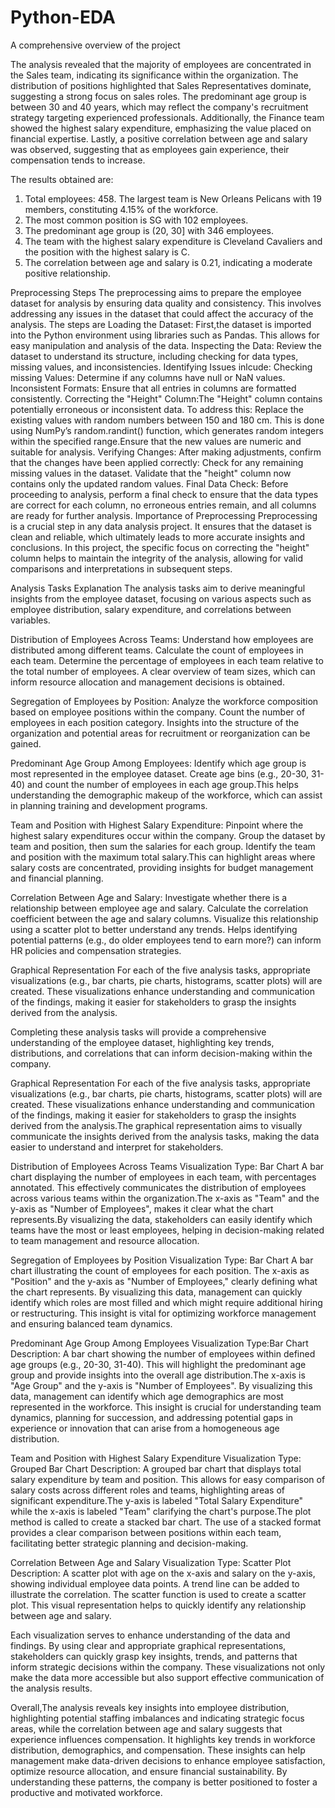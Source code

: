 # Python-EDA
A comprehensive overview of the project 

The analysis revealed that the majority of employees are concentrated in the Sales team, indicating its significance within the organization. The distribution of positions highlighted that Sales Representatives dominate, suggesting a strong focus on sales roles. The predominant age group is between 30 and 40 years, which may reflect the company's recruitment strategy targeting experienced professionals. Additionally, the Finance team showed the highest salary expenditure, emphasizing the value placed on financial expertise. Lastly, a positive correlation between age and salary was observed, suggesting that as employees gain experience, their compensation tends to increase.

The results obtained are:
1. Total employees: 458. The largest team is New Orleans Pelicans with 19 members, constituting 4.15% of the workforce.
2. The most common position is SG with 102 employees.
3. The predominant age group is (20, 30] with 346 employees.
4. The team with the highest salary expenditure is Cleveland Cavaliers and the position with the highest salary is C.
5. The correlation between age and salary is 0.21, indicating a moderate positive relationship.

Preprocessing Steps
The preprocessing aims to prepare the employee dataset for analysis by ensuring data quality and consistency. This involves addressing any issues in the dataset that could affect the accuracy of the analysis.
The steps are
Loading the Dataset: First,the dataset is imported into the Python environment using libraries such as Pandas. This allows for easy manipulation and analysis of the data.
Inspecting the Data: Review the dataset to understand its structure, including checking for data types, missing values, and inconsistencies.
Identifying Issues inlcude: Checking missing Values: Determine if any columns have null or NaN values.
Inconsistent Formats: Ensure that all entries in columns are formatted consistently.
Correcting the "Height" Column:The "Height" column contains potentially erroneous or inconsistent data. To address this:
Replace the existing values with random numbers between 150 and 180 cm. This is done using NumPy’s random.randint() function, which generates random integers within the specified range.Ensure that the new values are numeric and suitable for analysis.
Verifying Changes: After making adjustments, confirm that the changes have been applied correctly:
Check for any remaining missing values in the dataset.
Validate that the "height" column now contains only the updated random values.
Final Data Check: Before proceeding to analysis, perform a final check to ensure that the data types are correct for each column, no erroneous entries remain, and all columns are ready for further analysis.
Importance of Preprocessing
Preprocessing is a crucial step in any data analysis project. It ensures that the dataset is clean and reliable, which ultimately leads to more accurate insights and conclusions. In this project, the specific focus on correcting the "height" column helps to maintain the integrity of the analysis, allowing for valid comparisons and interpretations in subsequent steps.

Analysis Tasks Explanation
The analysis tasks aim to derive meaningful insights from the employee dataset, focusing on various aspects such as employee distribution, salary expenditure, and correlations between variables.

Distribution of Employees Across Teams: Understand how employees are distributed among different teams.
Calculate the count of employees in each team. Determine the percentage of employees in each team relative to the total number of employees. A clear overview of team sizes, which can inform resource allocation and management decisions is obtained.

Segregation of Employees by Position: Analyze the workforce composition based on employee positions within the company.
Count the number of employees in each position category. Insights into the structure of the organization and potential areas for recruitment or reorganization can be gained.

Predominant Age Group Among Employees: Identify which age group is most represented in the employee dataset.
Create age bins (e.g., 20-30, 31-40) and count the number of employees in each age group.This helps understanding the demographic makeup of the workforce, which can assist in planning training and development programs.

Team and Position with Highest Salary Expenditure: Pinpoint where the highest salary expenditures occur within the company.
Group the dataset by team and position, then sum the salaries for each group. Identify the team and position with the maximum total salary.This can highlight areas where salary costs are concentrated, providing insights for budget management and financial planning.

Correlation Between Age and Salary: Investigate whether there is a relationship between employee age and salary.
Calculate the correlation coefficient between the age and salary columns. Visualize this relationship using a scatter plot to better understand any trends. Helps identifying potential patterns (e.g., do older employees tend to earn more?) can inform HR policies and compensation strategies.

Graphical Representation
For each of the five analysis tasks, appropriate visualizations (e.g., bar charts, pie charts, histograms, scatter plots) will are created. These visualizations enhance understanding and communication of the findings, making it easier for stakeholders to grasp the insights derived from the analysis.

Completing these analysis tasks will provide a comprehensive understanding of the employee dataset, highlighting key trends, distributions, and correlations that can inform decision-making within the company.

Graphical Representation
For each of the five analysis tasks, appropriate visualizations (e.g., bar charts, pie charts, histograms, scatter plots) will are created. These visualizations enhance understanding and communication of the findings, making it easier for stakeholders to grasp the insights derived from the analysis.The graphical representation aims to visually communicate the insights derived from the analysis tasks, making the data easier to understand and interpret for stakeholders.

Distribution of Employees Across Teams
Visualization Type: Bar Chart
A bar chart displaying the number of employees in each team, with percentages annotated. This effectively communicates the distribution of employees across various teams within the organization.The x-axis as "Team" and the y-axis as "Number of Employees", makes it clear what the chart represents.By visualizing the data, stakeholders can easily identify which teams have the most or least employees, helping in decision-making related to team management and resource allocation.

Segregation of Employees by Position
Visualization Type: Bar Chart
A bar chart illustrating the count of employees for each position. The x-axis as "Position" and the y-axis as "Number of Employees," clearly defining what the chart represents. By visualizing this data, management can quickly identify which roles are most filled and which might require additional hiring or restructuring. This insight is vital for optimizing workforce management and ensuring balanced team dynamics.

Predominant Age Group Among Employees
Visualization Type:Bar Chart
Description: A bar chart showing the number of employees within defined age groups (e.g., 20-30, 31-40). This will highlight the predominant age group and provide insights into the overall age distribution.The x-axis is "Age Group" and the y-axis is "Number of Employees". By visualizing this data, management can identify which age demographics are most represented in the workforce. This insight is crucial for understanding team dynamics, planning for succession, and addressing potential gaps in experience or innovation that can arise from a homogeneous age distribution.

Team and Position with Highest Salary Expenditure
Visualization Type: Grouped Bar Chart
Description: A grouped bar chart that displays total salary expenditure by team and position. This allows for easy comparison of salary costs across different roles and teams, highlighting areas of significant expenditure.The y-axis is labeled "Total Salary Expenditure" while the x-axis is labeled "Team" clarifying the chart's purpose.The plot method is called to create a stacked bar chart. The use of a stacked format provides a clear comparison between positions within each team, facilitating better strategic planning and decision-making.

Correlation Between Age and Salary
Visualization Type: Scatter Plot
Description: A scatter plot with age on the x-axis and salary on the y-axis, showing individual employee data points. A trend line can be added to illustrate the correlation. The scatter function is used to create a scatter plot. This visual representation helps to quickly identify any relationship between age and salary.


Each visualization serves to enhance understanding of the data and findings. By using clear and appropriate graphical representations, stakeholders can quickly grasp key insights, trends, and patterns that inform strategic decisions within the company. These visualizations not only make the data more accessible but also support effective communication of the analysis results.

Overall,The analysis reveals key insights into employee distribution, highlighting potential staffing imbalances and indicating strategic focus areas, while the correlation between age and salary suggests that experience influences compensation. It highlights key trends in workforce distribution, demographics, and compensation. These insights can help management make data-driven decisions to enhance employee satisfaction, optimize resource allocation, and ensure financial sustainability. By understanding these patterns, the company is better positioned to foster a productive and motivated workforce.








